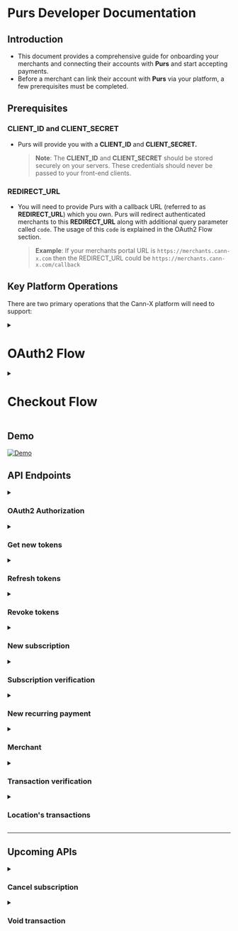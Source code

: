 # Purs Developer Documentation

## Introduction

- This document provides a comprehensive guide for onboarding your merchants and connecting their accounts with **Purs** and start accepting payments.
- Before a merchant can link their account with **Purs** via your platform, a few prerequisites must be completed.

## Prerequisites

### **CLIENT_ID** and **CLIENT_SECRET**

- Purs will provide you with a **CLIENT_ID** and **CLIENT_SECRET.**

    > **Note**: The **CLIENT_ID** and **CLIENT_SECRET** should be stored securely on your servers. These credentials should never be passed to your front-end clients.

### **REDIRECT_URL**

- You will need to provide Purs with a callback URL (referred to as **REDIRECT_URL**) which you own. Purs will redirect authenticated merchants to this **REDIRECT_URL** along with additional query parameter called `code`. The usage of this `code` is explained in the OAuth2 Flow section. 

    > **Example**: If your merchants portal URL is `https://merchants.cann-x.com` then the REDIRECT_URL could be `https://merchants.cann-x.com/callback`

## Key Platform Operations

There are two primary operations that the Cann-X platform will need to support:

<details><summary><h1><b>OAuth2 Flow</b></h1></summary>

- This allows merchants to connect their Purs Merchant Account with Cann-X. Once connected, this merchant can accept Purs payments on the Cann-X platform. This operation only needs to be completed once for each Cann-X merchant.

### **Checkout Flow**

- This process allows Cann-X to create Purs payment requests for Cann-X customers to complete. This operation will be done each time a transaction is to be completed on the Cann-X platform.

## Environment URLs

> ⚠️ **Important**: Because the "Purs Checkout Widget URL" is currently inactive in Production, you won't be able to complete payment requests in Production just yet. When you are ready to go live, we will activate this URL.

| Environment | **BASE_URL** | **OAUTH_URL**  | Purs Merchant Portal URL |
| --- | --- | --- | --- |
| **Sandbox** | `sandbox-api.purs.digital` | `merchant-pool-domain-721205462502.auth.us-west-2.amazoncognito.com` | `sandbox-merchants.purs.digital` |
| **Production** | `api.purs.digital` | `merchant-pool-domain-719104550509.auth.us-west-2.amazoncognito.com` | `merchants.purs.digital` |

## OAuth2 Flow

The process of linking a merchant account with **Purs** will ad to the standard **OAuth2** authentication protocol.

### Diagram

![OAuth Flow Diagram](https://github.com/user-attachments/assets/2b61ba33-adaf-4be3-a2bc-24ef0f61cf4e)



> **Note**: for **Sandbox** testing, you will need to create a dummy merchant account in the Purs **Sandbox**. Navigate to the URL listed in the Environment URLs table and create a dummy Purs merchant account.

### Initiate OAuth2 Authorization

- To connect a seller's Purs Merchant Account with their Cann-X seller account, Cann-X will need to have a "Connect with Purs" button (likely somew in the admin portal for your merchants).
- When clicked, this button should navigate to the `https://{OAUTH_URL}/oauth2/authorize` URL with the appropriate query parameters.
- The merchant will be prompted to enter their Purs Merchant Portal login credentials.
- Once they authenticate, they will be redirected to the **REDIRECT_URL** Cann-X provided Purs. An extra query parameter will be present when the seller is redirected — a query parameter called `code`.
- **Endpoint details for `/oauth2/authorize` - [here](#OAuth2-Authorization)**
- See the next section to understand what to do with the `code` that is provided by Purs as a query parameter attached to your **REDIRECT_URL**.

### Retrieve and Store Tokens

- Extract the value of this `code` query parameter and make a `POST` request to Purs to exchange this short-lived `code` for OAuth tokens.
- You will need the **CLIENT_ID** and **CLIENT_SECRET** which Purs has provided you.
- Make sure to make this request from your backend where the **CLIENT_ID** and **CLIENT_SECRET** are stored securely.
- **Endpoint details for `/oauth/token` - [here](#Get-new-tokens)**

### Refresh Tokens

- Since the `access_token` and `id_token` expire, you should refresh them with `refresh_token` to make valid requests.
- **Endpoint details for `/oauth/token` (refresh) - [here](#Redresh-tokens)**

### Revoke Tokens

- This is to revoke the tokens for a particular merchant.
- **Endpoint details for `/oauth/revoke` - [here](#Revoke-tokens)**
</details>

<details><summary><h1><b>Checkout Flow</b></h1></summary>

There are 2 steps in this process  in the sequence diagram below.

- 🟧 - Getting the Purs Checkout Widget URL.
- 🟩 - Calling the `PursCheckoutWidget` method with the URL received from the above step.

![Subscription](https://github.com/user-attachments/assets/4680586b-3317-47b1-b877-3115c03e1221)



### 🟧 Purs Checkout Widget URL

- Purs checkout widget is a way for Cann-X customers to make payments.
- **Endpoint details to get the Purs Checkout Widget `/v1/transactions` - [here](#New-subscription)**

    > **Note:** To make the above request, you need `location_id`. This `location_id` comes from the Purs system and how to get the `location_id` for a merchant is explained [**here**](#location-id-of-merchant).

    > **Note:** The above request should be made from your backend, not directly from your frontend. This approach ensures that the tokens and their corresponding merchant mappings, which are stored in your backend, remain secure. Your frontend should make an API call to your backend with the `amount` and `location_id` as parameters. Your backend will then handle the call to the Purs API (`/v1/transactions`) using the valid tokens stored in your system.

### 🟩 PursCheckoutWidget method

- Below is code sample to integrate the Purs checkout widget in your website.

**Step 1**

Add the Purs checkout CDN into your script tag

```html
<script src="https://purs-sandbox-cdn.s3.us-west-2.amazonaws.com/purs-checkout.min.js"></script>
```

**Step 2**

Add a "Pay with Purs button" on your page.

```html
<button id="purs-checkout-button">
    Pay with Purs
</button>
```

> 👍 **Recommended**: Add the Purs logo to this button. [Link](https://purs-test-cdn.s3.us-west-2.amazonaws.com/connect-with-purs.png)

**Step 3**

Implement the logic to call a function (`initateCheckout`) which initiates the checkout flow on a button click.

```javascript
const button = document.getElementById('purs-checkout-button');
button.addEventListener('click', initiateCheckout);
```

**Step 4**

Implement the logic to call the `PursCheckoutWidget.init` method with `url` and `onPaymentComplete` as parameters.

- the `url` takes the value of checkout url and steps to get this url are mentioned in the 🟧 [**green section**](#-purs-checkout-widget-url).
- the `onPaymentComplete` expects a callback function (`updateUI`) defined on your end.

```javascript
const initiateCheckout = async () => {
    try {
        const amount = 2000 // amount value in cents
        const response = await createPaymentRequest(amount, 'purs-location-id');
        const checkoutUrl = response

        //this is the main method to initiate the Purs Checkout Widget
        PursCheckoutWidget.init({
            url: checkoutUrl&email=`user-email-id`, // email is an optional query param passed so user doesn't have to again enter their email in Purs checkout widget
            onPaymentComplete: (paymentData) => {
                const subscription_token = paymentData?.subscriptionToken; // the subscriptionToken is an optional field returned if you pass `create_subscription`: true

                updateUI(); // Update UI is a function that you can implement which is called when the payment is completed by the checkout widget to update any UI changes on your end.
			}
        });
    }
    catch (error) {
        console.log(error);
    }
}
```

**Step 5**

Implement the logic to get the checkout url in a function. (`createPaymentRequest`)

- As mentioned [**here**](#-purs-checkout-widget-url), your frontend should make a request to your backend which in turn requests the Purs backend for the checkout url.

```javascript
const createPaymentRequest = async (amount, locationid) => {
    const response = await fetch('www.your-backend-api.com', {
        method: 'POST',
        headers: {
            'Content-Type': 'application/json'
        },
        body: JSON.stringify({
            amount: amount,
            location_id: locationid
        })
    });
    if (!response.ok) {
        throw new Error('failed to create payment')
    }
    return response.json()
}
```

**Step 6**

Implement the logic for a callback function (`updateUI`) to handle any UI changes after a successful payment.

```javascript
const updateUI = () => {
    const button = document.getElementById('purs-checkout-button');
    // Disable the button
    button.disabled = true;
    // make necessary UI changes according to your needs
};
```

> ⚠️ **Important**: Both the parameters for `PursCheckoutWidget.init` i.e. `url` and `onPaymentComplete` are required.

- Everything combined

**HTML**

```html
<!DOCTYPE html>
<html lang="en">
<head>
    <meta charset="UTF-8">
    <meta name="viewport" content="width=device-width, initial-scale=1.0">
    <title>Cann X Website</title>
</head>
<body>
    <div>Cann X Website</div>
    <!-- add this button on your checkout page  -->
    <button id="purs-checkout-button">Pay with Purs</button>

    <script src="https://purs-sandbox-cdn.s3.us-west-2.amazonaws.com/purs-checkout.min.js"></script>
    <script src="./index.js" type="module"></script>

</body>
</html>
```

**JavaScript**

```javascript
const updateUI = () => {
    const button = document.getElementById('purs-checkout-button');
    // Disable the button
    button.disabled = true;
    // make necessary UI changes according to your needs


};

const createPaymentRequest = async (amount, locationid) => {
    const response = await fetch('www.your-backend-api.com', {
        method: 'POST',
        headers: {
            'Content-Type': 'application/json'
        },
        body: JSON.stringify({
            amount: amount,
            location_id: locationid
        })
    });
    if (!response.ok) {
        throw new Error('failed to create payment')
    }
    return response.json()
}

const initiateCheckout = async () => {
    try {
        const amount = 2000 // amount value in cents
        const response = await createPaymentRequest(amount, 'purs-location-id');
        const checkoutUrl = response

        //this is the main method to initiate the Purs Checkout Widget
        PursCheckoutWidget.init({
            url: checkoutUrl&email=`user-email-id`, // email is an optional query param passed so user doesn't have to again enter their email in Purs checkout widget
            onPaymentComplete: (paymentData) => {
                console.log('Payment completed!', paymentData);
                const subscription_token = paymentData?.subscriptionToken; // the subscriptionToken is a optional field returned if you pass `create_subscription`: true

                updateUI(); // Update UI is a function that you can implement which is called when the payment is completed by the checkout widget to update any UI changes on your end.
			}
        });
    }
    catch (error) {
        console.log(error);
    }
}

const button = document.getElementById('purs-checkout-button');
button.addEventListener('click', initiateCheckout); // call the initiateCheckout function when the button is clicked
```

**Integration steps**

> **Note:** The naming of functions in the above code sample is for illustration purpose only. You can change it accordingly. Just make sure the core logic remains same and the `PursCheckoutWidget.init` method receives the `url` and `onPaymentComplete` parameters.


### Location ID of merchant

- In the Purs system, each "Merchant" can have multiple "Locations" (typically representing a physical retail location).
- During the onboarding process, when a merchant creates an account on the Purs Merchant Portal, they are required to add at least one location. Additional locations can also be added later through the portal.
- To retrieve all locations associated with a particular merchant, use the `/v1/merchant` endpoint. This allows you to present the available locations (and other details) related to the merchant on your platform, enabling them to choose the location where they want to receive payments from your users.
- Once the merchant selects a location, you will use the corresponding `location_id` in the request body as outlined in the previous section.
- **Endpoint details to get the locations `/v1/merchant` - [here](#Merchant)**

### Transaction Status

- This is an optional but recommended step where you can make an additional API call to Purs to get the transaction status for a particular transaction.
- The`transaction_id` received in the checkout URL [**response**](#post-v1transactions) will be used to retrieve the status of that transaction.
- **Endpoint details to get transaction status `/v1/transactions/{transactionId}/status` - [here](#Transaction-verification)**

</details>

## Demo

[![Demo](https://github.com/user-attachments/assets/adb28ec8-51bf-492b-8dab-4d9ec4231d84)](https://drive.google.com/file/d/1zMIE1NFHZO3gC3ZY_Y60Esy8aUI7mM2r/view?usp=sharing)

## API Endpoints

<details><summary><h3><b>OAuth2 Authorization</b></h3></summary>

- **URL**

```javascript
// Put this URI in the "Connect with Purs" button
GET https://{OAUTH_URL}/oauth2/authorize?
		response_type=code& // leave as is. Ie. "code"
		client_id={CLIENT_ID}&
		redirect_uri={REDIRECT_URL}& // this must be URL-encoded
		state=abcdefg& // this is optional
		scope=openid+profile+email+phone+PURS_API/--- // add all required scopes
```

| **Field** | **Type** | **Description** |
| --- | --- | --- |
| **`response_type`** | `string` | **(Required)** This parameter indicates the type of response desired from the OAuth2 server. It must be included in every authorization request. Currently only "code" type supported. |
| **`client_id`** | `string` | **(Required)** The unique identifier assigned to your application by Purs. This ID is used to distinguish your application from others during the authentication process. |
| **`redirect_uri`** | `string` | **(Required)** The URI where the user will be sent after authorization. This URI must be one of the pre-registered redirect URIs for your client ID. |
| **`state`** | `string` | **(Optional)** The state parameter is an optional but highly recommended CSRF token to safeguard against Cross-Site Request Forgery attacks. It should be a unique, random string generated by your platform. The state value is passed a query param along with the **REDIRECT_URL** |
| **`scope`** | `string` | **(Required)** The scope parameter requires a space-separated list of permissions, including standard scopes (`openid`, `email`, `phone`) and custom merchant-specific scopes |

- **PURS_API/MERCHANT_READ** - Enables your application to get all locations and other related merchant information
- **PURS_API/TRANSACTIONS_READ** - Allows read access to view transaction history
- **PURS_API/TRANSACTIONS_WRITE** - Grants permission to create a single transactions
- **PURS_API/SUBSCRIPTION_READ** - Provides read access to view subscription and transaction
- **PURS_API/SUBSCRIPTION_WRITE** - Grants permission to create, cancel a subscription and related reccuring transactions

#### **Response**

- Positive response

```
HTTP/1.1 302 Found
Location: https://{REDIRECT_URL}?code=a1b2c3d4-5678-90ab-cdef-EXAMPLE11111&state=abcdefg
```

- Negative responses

```
// The following is the response to an example request with incorrect formatting.
HTTP 1.1 302 Found Location: https://{REDIRECT_URL}?error=invalid_request
```

```
// If the client requests code in response_type, but doesn't have permission for these requests.
HTTP 1.1 302 Found Location: https://{REDIRECT_URL}?error=unauthorized_client
```

```
// If the requested scopes are unknown, malformed, or not valid.
HTTP 1.1 302 Found Location: https://{REDIRECT_URL}?error=invalid_scope
```
</details>

<details><summary><h3><b>Get new tokens</b></h3></summary>

- **URL**

```
POST https://{OAUTH_URL}/oauth2/token
```

- **Headers**

```javascript
{
    "Content-Type": "application/x-www-form-urlencoded",
    "Authorization": "Basic <Base64Encode(<CLIENT_ID>:<CLIENT_SECRET>)>"
}
```

- **Body (form-urlencoded, not JSON)**

```
grant_type=authorization_code& // leave as is. Ie. "authorization_code"
client_id=<CLIENT_ID>&
code=<code>& // from query parameter
redirect_uri=<REDIRECT_URL> // this needs to URL encoded
```

- **Base64Encode example**

```javascript
const CLIENT_ID = 'dummy-client-id#1234'
const CLIENT_SECRET = 'dummy-client-secret#4321'
const authToken = `${CLIENT_ID}:${CLIENT_SECRET}`
const base64Encode = btoa(authToken); // use this value in the Authorization header
```

#### **Response**

- Positive response

```javascript
{
  "access_token": "eyJra1example",
  "id_token": "eyJra2example",
  "refresh_token": "eyJj3example",
  "expires_in": 86400 // expiry of access_token and id token, value in seconds
}
```

- Negative responses

```javascript
{
  "error":"invalid_request|invalid_client|invalid_grant|unauthorized_client|unsupported_grant_type"
}
```

> Make sure to store these tokens securely in you system and note that every set of tokens are unique for a particular merchant.

> **Note**: The `access_token` and `id_token` has expiry duration of 1 day (86400 secs) and the `refresh_token` has expiry duration of 10 years.

> **Note**: Since the `access_token` and `id_token` expire, you can either run a daily cron job to refresh the tokens **OR** during a request call, check the expiry of tokens with the help of `expires_in` key and if the tokens are expired, refresh them before making the request call.
</details>

<details><summary><h3><b>Refresh tokens</b></h3></summary>

- **URL**

```
POST https://{OAUTH_URL}/oauth2/token
```

- **Headers**

```javascript
{
    "Content-Type": "application/x-www-form-urlencoded",
    "Authorization": "Basic <Base64Encode(<CLIENT_ID>:<CLIENT_SECRET>)>"
}
```

- **Body (form-urlencoded, not JSON)**

```
grant_type=refresh_token& // leave as is. Ie. "refresh_token"
refresh_token=<refresh_token>
```

#### Response

- Positive response

```javascript
{
  "access_token": "new1example",
  "id_token": "new2example",
  "expires_in": 86400 // expiry of access_token and id token, value in seconds
}
```

- Negative response

```javascript
{
  "error":"invalid_request"
}
```
</details>

<details><summary><h3><b>Revoke tokens</b></h3></summary>

- **URL**

```
POST https://{OAUTH_URL}/oauth2/revoke
```

- **Headers**

```javascript
{
    "Content-Type": "application/x-www-form-urlencoded",
    "Authorization": "Basic <Base64Encode(<CLIENT_ID>:<CLIENT_SECRET>)>"
}
```

- **Body (form-urlencoded, not JSON)**

```
token=<refresh_token> // the refresh token of the merchant you want to revoke all the tokens.
```

#### Response

- Positive response

```
A successful response contains an empty body
```

- Negative response

```javascript
{
  "error":"invalid_request|unsupported_token_type|invalid_client"
}
```
</details>


<details><summary><h3><b>New subscription</b></h3></summary>

#### Request for creating a new recurrent payment subscription

- **URL**

```
POST https://{BASE_URL}/v1/transactions
```

- **Headers**

```javascript
{
    "x-access-token": "<access_token>", // access_token obtained in the OAuth2 flow unique for every merchant
    "Authorization": "Bearer <id_token>" // id_token obtained in the OAuth2 flow unique for every merchant
}
```

- **Body (JSON)**

```javascript
{
    "amount": amount, // The amount in cents to be immediately paid by the user (could be 0)  (Integer)
    "location_id": <purs_location_id>, // The ID of the merchant location where the subscription will be created (String)
    "create_subscription": true // Subscription flag
}
```

#### Response

- Positive response

```javascript
{
    "url": "https://{CHECKOUT_URL}?tid=abcd1234",
    "transaction_id": "abcd1234",
}
```

- Negative responses

| `status code` | `message` |
| --- | --- |
| 400 | The amount value is not an integer, less than 0, or greater than 100000. |
| 401 | The bearer token is not valid. |
| 404 | Location not found. |
| 500 | Internal server error |

```javascript
{
    "status_code": "<status_code>",
    "message": "<message>"
}
```
</details>

<details><summary><h3><b>Subscription verification</b></h3></summary>

#### Check user's subscription and account balance

- **URL**

```
POST https://{BASE_URL}/v1/transactions/subscription-check
```

- **Headers**

```javascript
{
    "x-access-token": "<access_token>", // access_token obtained in the OAuth2 flow unique for every merchant
    "Authorization": "Bearer <id_token>" // id_token obtained in the OAuth2 flow unique for every merchant
    "x-subscription-token": "<subscription_token>" // Token returned by Purs during user subscription process to confirm recurrent payment
}
```

- **Body (JSON)**

```javascript
{
    "location_id": <purs_location_id> // The ID of the merchant location where the subscription was created (String)
    "amount": amount, // Optional. Verifies that the user has at least this amount in their bank account
}
```

#### Response

- Positive response

```javascript
{
    "created_at_datetime": "2024-05-05T11:00:00.000Z",
    "account_nickname": "User's account",
    "account_last_four": "1234",
    "amount_verified": true/false      // If the amount was passed in the request
}
```

- Negative responses

| `status code` | `message` |
| --- | --- |
| 401 | The bearer token is not valid. |
| 404 | Subscription not found or canceled. |
| 404 | User does not have active bank account. |
| 500 | Internal server error |

```javascript
{
    "status_code": "<status_code>",
    "message": "<message>"
}
```
</details>

<details><summary><h3><b>New recurring payment</b></h3></summary>

#### Request for creating recurrent payment

- **URL**

```
POST https://{BASE_URL}/v1/transactions/auto-approve
```

- **Headers**

```javascript
{
    "x-access-token": "<access_token>", // access_token obtained in the OAuth2 flow unique for every merchant
    "Authorization": "Bearer <id_token>" // id_token obtained in the OAuth2 flow unique for every merchant
    "x-subscription-token": "<subscription_token>" // Token returned by Purs during user subscription process to confirm recurrent payment
}
```

- **Body (JSON)**

```javascript
{
    "amount": amount, // The amount in cents to be paid by the user (non-zero)  (Integer)
    "location_id": <purs_location_id> // The ID of the merchant location where the payment will be recorded (String)
}
```

#### Response

- Positive response

```javascript
{
    "transaction_id": "abcd1234"
}
```

- Negative responses

| `status code` | `message` |
| --- | --- |
| 400 | The amount value is not an integer, non positive, or greater than 100000. |
| 401 | The bearer token is not valid. |
| 404 | Location not found. |
| 500 | Internal server error |

```javascript
{
    "status_code": "<status_code>",
    "message": "<message>"
}
```
</details>

<details><summary><h3><b>Merchant </b></h3></summary>

### **`GET /v1/merchant`**

#### Request for retrieving merchant's data

- **URL**

```
GET https://{BASE_URL}/v1/merchant
```

- **Headers**

```javascript
{
    "x-access-token": "<access_token>", // access_token obtained in the OAuth2 flow unique for every merchant
    "Authorization": "Bearer <id_token>" // id_token obtained in the OAuth2 flow unique for every merchant
}
```

#### Response

- Positive response

```javascript
{
    merchant: [...],
    bank_accounts: [...],
    merchant_users: [...],
    locations: [
        {
          location_name: 'Test location',
          purs_location_id: 'qwertyabcd',
          ...
        },
        {
          location_name: 'Prod location',
          purs_location_id: 'abcdqwerty',
          ...
        }
    ]
}
```

- Negative responses

| `status code` | `message` |
| --- | --- |
| 401 | The bearer token is not valid. |
| 500 | Internal server error |

```javascript
{
    "status_code": "<status_code>",
    "message": "<message>"
}
```
</details>

<details><summary><h3><b>Transaction verification</b></h3></summary>

#### Request for retrieving transaction's status

- **URL**

```
GET https://{BASE_URL}/v1/transactions/{transactionId}/status
```

- **Headers**

```javascript
{
    "x-access-token": "<access_token>", // access_token obtained in the OAuth2 flow unique for every merchant
    "Authorization": "Bearer <id_token>" // id_token obtained in the OAuth2 flow unique for every merchant
}
```

#### Response

- Positive response

```javascript
{
    "transaction_id": "<transaction_id>",
    "status": "COMPLETED" | "PENDING" | "CANCELLED" | "REVERSED"
}
```

- Negative responses

| `status code` | `message` |
| --- | --- |
| 403 | This transaction belongs to a different merchant. |
| 401 | The bearer token is not valid. |
| 404 | Transaction could not be not found. |
| 500 | Internal server error |

```javascript
{
    "status_code": "<status_code>",
    "message": "<message>"
}
```
</details>

<details><summary><h3><b>Location's transactions</b></h3></summary>

#### Request for retrieving all location's transactions

- **URL**

```
GET https://{BASE_URL}/v1/transactions?location_id={locationId}&page_key={page_key}&limit={limit}
```
#### Note - `page_key` and `limit` are optional query params. For the first request there won't be a `page_key` and if `limit` is not passed then the default value is 25.

- **Headers**

```javascript
{
    "x-access-token": "<access_token>", // access_token obtained in the OAuth2 flow unique for every merchant
    "Authorization": "Bearer <id_token>" // id_token obtained in the OAuth2 flow unique for every merchant
}
```

#### Response

- Positive response

```javascript
{
  transactions: [{
      transaction_id: "<transaction_id>",
      status: "COMPLETED" | "PENDING" | "CANCELLED" | "REVERSED",
      ...
     }, {
	...
    }],
  next_page_key: "<page_key>"
}
```

- Negative responses

| `status code` | `message` |
| --- | --- |
| 403 | Forbidden |
| 401 | The bearer token is not valid. |
| 500 | Internal server error |

```javascript
{
    "status_code": "<status_code>",
    "message": "<message>"
}
```
</details>

---

## Upcoming APIs

<details><summary><h3><b>Cancel subscription</b></h3></summary>

#### Cancel user's subscription

- **URL**

```
DELETE https://{BASE_URL}/v1/transactions/subscription-cancel
```

- **Headers**

```javascript
{
    "x-access-token": "<access_token>", // access_token obtained in the OAuth2 flow unique for every merchant
    "Authorization": "Bearer <id_token>" // id_token obtained in the OAuth2 flow unique for every merchant
    "x-subscription-token": "<subscription_token>" // Token returned by Purs during user subscription process to confirm recurrent payment
}
```

#### Response

- Positive response

```javascript
{
    "created_at_datetime": "2024-05-05T11:00:00.000Z",
    "canceled_at_datetime": "2024-06-06T00:00:00.000Z"
}
```

- Negative responses

| `status code` | `message` |
| --- | --- |
| 401 | The bearer token is not valid. |
| 404 | Subscription not found or already canceled. |
| 500 | Internal server error |

```javascript
{
    "status_code": "<status_code>",
    "message": "<message>"
}
```
</details>

<details><summary><h3><b>Void transaction</b></h3></summary>

#### Void transaction created by mistake. 

- **URL**

```
DELETE https://{BASE_URL}/v1//transactions/{transactionId}
```

- **Headers**

```javascript
{
    "x-access-token": "<access_token>", // access_token obtained in the OAuth2 flow unique for every merchant
    "Authorization": "Bearer <id_token>" // id_token obtained in the OAuth2 flow unique for every merchant
}
```

#### Response

- Positive response

```javascript
{
    "transaction_id": "<transaction_id>",
    "status": "REVERSED"
}
```

- Negative responses

| `status code` | `message` |
| --- | --- |
| 401 | The bearer token is not valid. |
| 404 | Transaction not found or already voided. |
| 403 | Transaction can not be voided. |
| 500 | Internal server error |

```javascript
{
    "status_code": "<status_code>",
    "message": "<message>"
}
```
</details>
